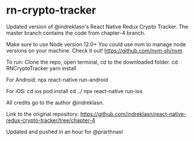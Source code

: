 # rn-crypto-tracker

Updated version of @indreklasn's React Native Redux Crypto Tracker.
The master branch contains the code from chapter-4 branch.

Make sure to use Node version 12.0+
You could use nvm to manage node versions on your machine.
Check it out! https://github.com/nvm-sh/nvm

To run:
Clone the repo, open terminal, cd to the downloaded folder.
cd RNCryptoTracker
yarn install

For Android:
npx react-native run-android

For iOS:
cd ios
pod install
cd ../
npx react-native run-ios


All credits go to the author @indreklasn.

Link to the original repository:
https://github.com/indreklasn/react-native-redux-crypto-tracker/tree/chapter-4

Updated and pushed in an hour for @prarthnasl